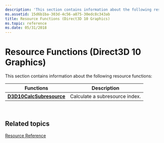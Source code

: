 ```yaml
---
description: 'This section contains information about the following resource functions:'
ms.assetid: 15d6b1ba-303d-4c56-a875-30edc8c343ab
title: Resource Functions (Direct3D 10 Graphics)
ms.topic: reference
ms.date: 05/31/2018
---
```


# Resource Functions (Direct3D 10 Graphics)

This section contains information about the following resource functions:



| Functions                                            | Description                    |
|------------------------------------------------------|--------------------------------|
| [**D3D10CalcSubresource**](/windows/desktop/api/D3D10/nf-d3d10-d3d10calcsubresource) | Calculate a subresource index. |



 

## Related topics

<dl> <dt>

[Resource Reference](d3d10-graphics-reference-resource.md)
</dt> </dl>

 

 



